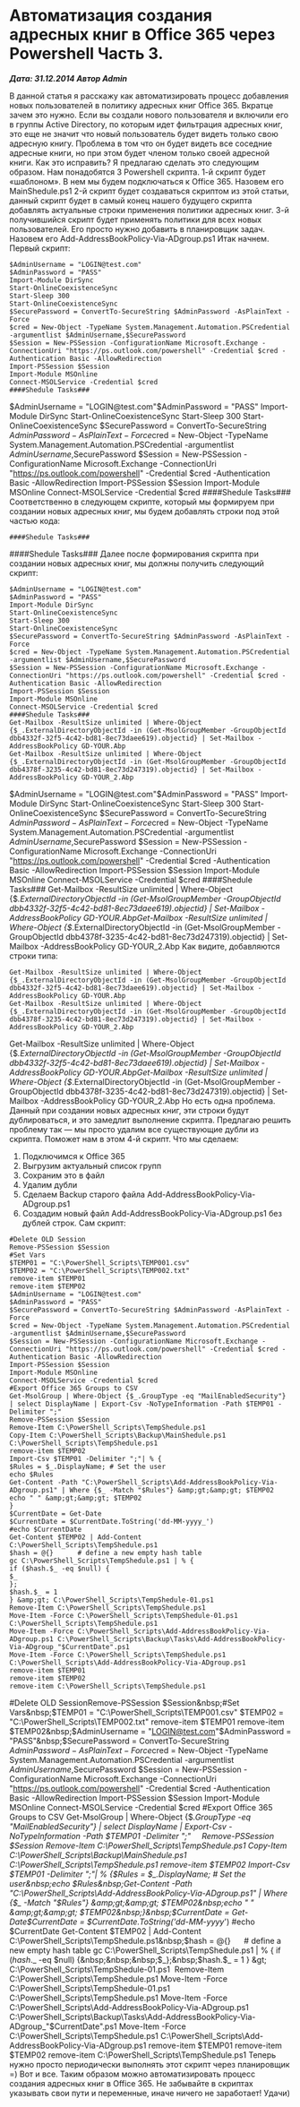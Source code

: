 # Автоматизация создания адресных книг в Office 365 через Powershell Часть 3.                	  
***Дата: 31.12.2014 Автор Admin***

В данной статья я расскажу как автоматизировать процесс добавления новых пользователей в политику адресных книг Office 365.
Вкратце зачем это нужно. Если вы создали нового пользователя и включили его в группы Active Directory, по которым идет фильтрация адресных книг, это еще не значит что новый пользователь будет видеть только свою адресную книгу. Проблема в том что он будет видеть все соседние адресные книги, но при этом будет членом только своей адресной книги.
Как это исправить? Я предлагаю сделать это следующим образом.
Нам понадобятся 3 Powershell скрипта.
1-й скрипт будет &#171;шаблоном&#187;. В нем мы будем подключаться к Office 365. Назовем его MainShedule.ps1
2-й скрипт будет создаваться скриптом из этой статьи, данный скрипт будет в самый конец нашего будущего скрипта добавлять актуальные строки применения политики адресных книг.
3-й получившийся скрипт будет применять политики для всех новых пользователей. Его просто нужно добавить в планировщик задач. Назовем его Add-AddressBookPolicy-Via-ADgroup.ps1
Итак начнем.
Первый скрипт:
```
$AdminUsername = "LOGIN@test.com"
$AdminPassword = "PASS"
Import-Module DirSync
Start-OnlineCoexistenceSync
Start-Sleep 300
Start-OnlineCoexistenceSync
$SecurePassword = ConvertTo-SecureString $AdminPassword -AsPlainText -Force
$cred = New-Object -TypeName System.Management.Automation.PSCredential -argumentlist $AdminUsername,$SecurePassword
$Session = New-PSSession -ConfigurationName Microsoft.Exchange -ConnectionUri "https://ps.outlook.com/powershell" -Credential $cred -Authentication Basic -AllowRedirection
Import-PSSession $Session
Import-Module MSOnline
Connect-MSOLService -Credential $cred
####Shedule Tasks###
```
$AdminUsername = "LOGIN@test.com"$AdminPassword = "PASS"&nbsp;Import-Module DirSync&nbsp;Start-OnlineCoexistenceSync&nbsp;Start-Sleep 300&nbsp;Start-OnlineCoexistenceSync&nbsp;$SecurePassword = ConvertTo-SecureString $AdminPassword -AsPlainText -Force$cred = New-Object -TypeName System.Management.Automation.PSCredential -argumentlist $AdminUsername,$SecurePassword&nbsp;$Session = New-PSSession -ConfigurationName Microsoft.Exchange -ConnectionUri "https://ps.outlook.com/powershell" -Credential $cred -Authentication Basic -AllowRedirection&nbsp;Import-PSSession $Session&nbsp;Import-Module MSOnline&nbsp;Connect-MSOLService -Credential $cred&nbsp;####Shedule Tasks###
Соответственно в следующем скрипте, который мы формируем при создании новых адресных книг, мы будем добавлять строки под этой частью кода:
```
####Shedule Tasks###
```
####Shedule Tasks###
Далее после формирования скрипта при создании новых адресных книг, мы должны получить следующий скрипт:
```
$AdminUsername = "LOGIN@test.com"
$AdminPassword = "PASS"
Import-Module DirSync
Start-OnlineCoexistenceSync
Start-Sleep 300
Start-OnlineCoexistenceSync
$SecurePassword = ConvertTo-SecureString $AdminPassword -AsPlainText -Force
$cred = New-Object -TypeName System.Management.Automation.PSCredential -argumentlist $AdminUsername,$SecurePassword
$Session = New-PSSession -ConfigurationName Microsoft.Exchange -ConnectionUri "https://ps.outlook.com/powershell" -Credential $cred -Authentication Basic -AllowRedirection
Import-PSSession $Session
Import-Module MSOnline
Connect-MSOLService -Credential $cred
####Shedule Tasks###
Get-Mailbox -ResultSize unlimited | Where-Object {$_.ExternalDirectoryObjectId -in (Get-MsolGroupMember -GroupObjectId dbb4332f-32f5-4c42-bd81-8ec73daee619).objectid} | Set-Mailbox -AddressBookPolicy GD-YOUR.Abp
Get-Mailbox -ResultSize unlimited | Where-Object {$_.ExternalDirectoryObjectId -in (Get-MsolGroupMember -GroupObjectId dbb4378f-3235-4c42-bd81-8ec73d247319).objectid} | Set-Mailbox -AddressBookPolicy GD-YOUR_2.Abp
```
$AdminUsername = "LOGIN@test.com"$AdminPassword = "PASS"&nbsp;Import-Module DirSync&nbsp;Start-OnlineCoexistenceSync&nbsp;Start-Sleep 300&nbsp;Start-OnlineCoexistenceSync&nbsp;$SecurePassword = ConvertTo-SecureString $AdminPassword -AsPlainText -Force$cred = New-Object -TypeName System.Management.Automation.PSCredential -argumentlist $AdminUsername,$SecurePassword&nbsp;$Session = New-PSSession -ConfigurationName Microsoft.Exchange -ConnectionUri "https://ps.outlook.com/powershell" -Credential $cred -Authentication Basic -AllowRedirection&nbsp;Import-PSSession $Session&nbsp;Import-Module MSOnline&nbsp;Connect-MSOLService -Credential $cred&nbsp;####Shedule Tasks###&nbsp;Get-Mailbox -ResultSize unlimited | Where-Object {$_.ExternalDirectoryObjectId -in (Get-MsolGroupMember -GroupObjectId dbb4332f-32f5-4c42-bd81-8ec73daee619).objectid} | Set-Mailbox -AddressBookPolicy GD-YOUR.AbpGet-Mailbox -ResultSize unlimited | Where-Object {$_.ExternalDirectoryObjectId -in (Get-MsolGroupMember -GroupObjectId dbb4378f-3235-4c42-bd81-8ec73d247319).objectid} | Set-Mailbox -AddressBookPolicy GD-YOUR_2.Abp
Как видите, добавляются строки типа:
```
Get-Mailbox -ResultSize unlimited | Where-Object {$_.ExternalDirectoryObjectId -in (Get-MsolGroupMember -GroupObjectId dbb4332f-32f5-4c42-bd81-8ec73daee619).objectid} | Set-Mailbox -AddressBookPolicy GD-YOUR.Abp
Get-Mailbox -ResultSize unlimited | Where-Object {$_.ExternalDirectoryObjectId -in (Get-MsolGroupMember -GroupObjectId dbb4378f-3235-4c42-bd81-8ec73d247319).objectid} | Set-Mailbox -AddressBookPolicy GD-YOUR_2.Abp
```
Get-Mailbox -ResultSize unlimited | Where-Object {$_.ExternalDirectoryObjectId -in (Get-MsolGroupMember -GroupObjectId dbb4332f-32f5-4c42-bd81-8ec73daee619).objectid} | Set-Mailbox -AddressBookPolicy GD-YOUR.AbpGet-Mailbox -ResultSize unlimited | Where-Object {$_.ExternalDirectoryObjectId -in (Get-MsolGroupMember -GroupObjectId dbb4378f-3235-4c42-bd81-8ec73d247319).objectid} | Set-Mailbox -AddressBookPolicy GD-YOUR_2.Abp
Но есть одна проблема. Данный при создании новых адресных книг, эти строки будут дублироваться, и это замедлит выполнение скрипта.
Предлагаю решить проблему так &#8212; мы просто удалим все существующие дубли из скрипта.
Поможет нам в этом 4-й скрипт.
Что мы сделаем:
1) Подключимся к Office 365
2) Выгрузим актуальный список групп
3) Сохраним это в файл
4) Удалим дубли
5) Сделаем Backup старого файла Add-AddressBookPolicy-Via-ADgroup.ps1
6) Создадим новый файл Add-AddressBookPolicy-Via-ADgroup.ps1 без дублей строк.
Сам скрипт:
```
#Delete OLD Session
Remove-PSSession $Session
#Set Vars
$TEMP01 = "C:\PowerShell_Scripts\TEMP001.csv"
$TEMP02 = "C:\PowerShell_Scripts\TEMP002.txt"
remove-item $TEMP01
remove-item $TEMP02
$AdminUsername = "LOGIN@test.com"
$AdminPassword = "PASS"
$SecurePassword = ConvertTo-SecureString $AdminPassword -AsPlainText -Force
$cred = New-Object -TypeName System.Management.Automation.PSCredential -argumentlist $AdminUsername,$SecurePassword
$Session = New-PSSession -ConfigurationName Microsoft.Exchange -ConnectionUri "https://ps.outlook.com/powershell" -Credential $cred -Authentication Basic -AllowRedirection
Import-PSSession $Session
Import-Module MSOnline
Connect-MSOLService -Credential $cred
#Export Office 365 Groups to CSV
Get-MsolGroup | Where-Object {$_.GroupType -eq "MailEnabledSecurity"} | select DisplayName | Export-Csv -NoTypeInformation -Path $TEMP01 -Delimiter ";"    
Remove-PSSession $Session
Remove-Item C:\PowerShell_Scripts\TempShedule.ps1
Copy-Item C:\PowerShell_Scripts\Backup\MainShedule.ps1 C:\PowerShell_Scripts\TempShedule.ps1
remove-item $TEMP02
Import-Csv $TEMP01 -Delimiter ";"| % {
$Rules = $_.DisplayName; # Set the user
echo $Rules
Get-Content -Path "C:\PowerShell_Scripts\Add-AddressBookPolicy-Via-ADgroup.ps1" | Where {$_ -Match "$Rules"} &amp;gt;&amp;gt; $TEMP02
echo " " &amp;gt;&amp;gt; $TEMP02
}
$CurrentDate = Get-Date
$CurrentDate = $CurrentDate.ToString('dd-MM-yyyy_')
#echo $CurrentDate
Get-Content $TEMP02 | Add-Content C:\PowerShell_Scripts\TempShedule.ps1
$hash = @{}      # define a new empty hash table
gc C:\PowerShell_Scripts\TempShedule.ps1 | % {
if ($hash.$_ -eq $null) {  
$_
};
$hash.$_ = 1
} &amp;gt; C:\PowerShell_Scripts\TempShedule-01.ps1 
Remove-Item C:\PowerShell_Scripts\TempShedule.ps1
Move-Item -Force C:\PowerShell_Scripts\TempShedule-01.ps1 C:\PowerShell_Scripts\TempShedule.ps1
Move-Item -Force C:\PowerShell_Scripts\Add-AddressBookPolicy-Via-ADgroup.ps1 C:\PowerShell_Scripts\Backup\Tasks\Add-AddressBookPolicy-Via-ADgroup_"$CurrentDate".ps1
Move-Item -Force C:\PowerShell_Scripts\TempShedule.ps1 C:\PowerShell_Scripts\Add-AddressBookPolicy-Via-ADgroup.ps1
remove-item $TEMP01
remove-item $TEMP02
remove-item C:\PowerShell_Scripts\TempShedule.ps1
```
#Delete OLD SessionRemove-PSSession $Session&nbsp;#Set Vars&nbsp;$TEMP01 = "C:\PowerShell_Scripts\TEMP001.csv"&nbsp;$TEMP02 = "C:\PowerShell_Scripts\TEMP002.txt"&nbsp;remove-item $TEMP01&nbsp;remove-item $TEMP02&nbsp;$AdminUsername = "LOGIN@test.com"$AdminPassword = "PASS"&nbsp;$SecurePassword = ConvertTo-SecureString $AdminPassword -AsPlainText -Force$cred = New-Object -TypeName System.Management.Automation.PSCredential -argumentlist $AdminUsername,$SecurePassword&nbsp;$Session = New-PSSession -ConfigurationName Microsoft.Exchange -ConnectionUri "https://ps.outlook.com/powershell" -Credential $cred -Authentication Basic -AllowRedirection&nbsp;Import-PSSession $Session&nbsp;Import-Module MSOnline&nbsp;Connect-MSOLService -Credential $cred&nbsp;#Export Office 365 Groups to CSV&nbsp;Get-MsolGroup | Where-Object {$_.GroupType -eq "MailEnabledSecurity"} | select DisplayName | Export-Csv -NoTypeInformation -Path $TEMP01 -Delimiter ";"&nbsp;&nbsp;&nbsp;&nbsp;&nbsp;Remove-PSSession $Session&nbsp;Remove-Item C:\PowerShell_Scripts\TempShedule.ps1&nbsp;Copy-Item C:\PowerShell_Scripts\Backup\MainShedule.ps1 C:\PowerShell_Scripts\TempShedule.ps1&nbsp;remove-item $TEMP02&nbsp;Import-Csv $TEMP01 -Delimiter ";"| % {$Rules = $_.DisplayName; # Set the user&nbsp;echo $Rules&nbsp;Get-Content -Path "C:\PowerShell_Scripts\Add-AddressBookPolicy-Via-ADgroup.ps1" | Where {$_ -Match "$Rules"} &amp;gt;&amp;gt; $TEMP02&nbsp;echo " " &amp;gt;&amp;gt; $TEMP02&nbsp;}&nbsp;$CurrentDate = Get-Date$CurrentDate = $CurrentDate.ToString('dd-MM-yyyy_')&nbsp;#echo $CurrentDate&nbsp;Get-Content $TEMP02 | Add-Content C:\PowerShell_Scripts\TempShedule.ps1&nbsp;$hash = @{}&nbsp;&nbsp;&nbsp;&nbsp;&nbsp;&nbsp;# define a new empty hash table&nbsp;gc C:\PowerShell_Scripts\TempShedule.ps1 | % {&nbsp;if ($hash.$_ -eq $null) {&nbsp;&nbsp;&nbsp;$_};&nbsp;$hash.$_ = 1&nbsp;} &amp;gt; C:\PowerShell_Scripts\TempShedule-01.ps1 &nbsp;Remove-Item C:\PowerShell_Scripts\TempShedule.ps1&nbsp;Move-Item -Force C:\PowerShell_Scripts\TempShedule-01.ps1 C:\PowerShell_Scripts\TempShedule.ps1&nbsp;Move-Item -Force C:\PowerShell_Scripts\Add-AddressBookPolicy-Via-ADgroup.ps1 C:\PowerShell_Scripts\Backup\Tasks\Add-AddressBookPolicy-Via-ADgroup_"$CurrentDate".ps1&nbsp;Move-Item -Force C:\PowerShell_Scripts\TempShedule.ps1 C:\PowerShell_Scripts\Add-AddressBookPolicy-Via-ADgroup.ps1&nbsp;remove-item $TEMP01&nbsp;remove-item $TEMP02&nbsp;remove-item C:\PowerShell_Scripts\TempShedule.ps1
Теперь нужно просто периодически выполнять этот скрипт через планировщик =)
Вот и все. Таким образом можно автоматизировать процесс создания адресных книг в Office 365.
Не забывайте в скриптах указывать свои пути и переменные, иначе ничего не заработает!
Удачи)
